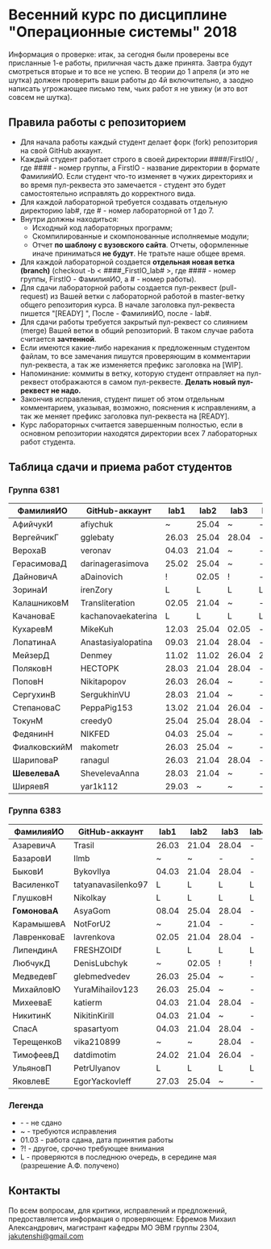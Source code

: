 # Весенний курс по дисциплине "Операционные системы" 2018

Информация о проверке: итак, за сегодня были проверены все присланные 1-е работы, приличная часть даже принята. Завтра будут смотреться вторые и то все не успею. В теории до 1 апреля (и это не шутка) должен проверить ваши работы до 4й включительно, а заодно написать угрожающее письмо тем, чьих работ я не увижу (и это вот совсем не шутка).

## Правила работы с репозиторием

- Для начала работы каждый студент делает форк (fork) репозитория на свой GitHub аккаунт.
- Каждый студент работает строго в своей директории ####/FirstIO/ , где #### - номер группы, а FirstIO - название директории в формате ФамилияИО. Если студент что-то изменяет в чужих директориях и во время пул-реквеста это замечается - студент это будет самостоятельно исправлять до корректного вида.
- Для каждой лабораторной требуется создавать отдельную директорию lab#, где # - номер лабораторной от 1 до 7.
- Внутри должны находиться:
    * Исходный код лабораторных программ;
    * Скомпилированные и скомпонованные исполняемые модули;
    * Отчет **по шаблону с вузовского сайта**. Отчеты, оформленные иначе приниматься **не будут**. Не тратьте наше общее время.
- Для каждой лабораторной создается **отдельная новая ветка (branch)** (checkout -b < ####\_FirstIO\_lab# >, где #### - номер группы, FirstIO - ФамилияИО, а # - номер работы).
- Для сдачи лабораторной работы создается пул-реквест (pull-request) из Вашей ветки с лабораторной работой в master-ветку общего репозитория курса. В начале заголовка пул-реквеста пишется "[READY] ", После - ФамилияИО, после - lab#.
- Для сдачи работы требуется закрытый пул-реквест со слиянием (merge) Вашей ветки в общий репозиторий. В таком случае работа считается **зачтенной**.
- Если имеются какие-либо нарекания к предложенным студентом файлам, то все замечания пишутся проверяющим в комментарии пул-реквеста, а так же изменяется префикс заголовка на [WIP].
- Напоминание: коммиты в ветку, которую студент отправляет на пул-реквест отображаются в самом пул-реквесте. **Делать новый пул-реквест не надо.**
- Закончив исправления, студент пишет об этом отдельным комментарием, указывая, возможно, пояснения к исправлениям, а так же меняет префикс заголовка пул-реквеста на [READY].
- Курс лабораторных считается завершенным полностью, если в основном репозитории находятся директории всех 7 лабораторных работ студента.


## Таблица сдачи и приема работ студентов

### Группа 6381

| ФамилияИО     | GitHub-аккаунт     | lab1  | lab2  | lab3  | lab4  | lab5  | lab6  | lab7  |
| ------------- | ------------------ | ----- | ----- | ----- | ----- | ----- | ----- | ----- |
| АфийчукИ      | afiychuk           |   ~   | 25.04 |   ~   |   -   |   -   |   -   |   -   |
| ВергейчикГ    | gglebaty           | 26.03 | 25.04 | 28.04 |   -   |   -   |   -   |   -   |
| ВерохаВ       | veronav            | 04.03 | 21.04 |   ~   |   -   |   -   |   -   |   -   |
| ГерасимоваД   | darinagerasimova   | 25.02 | 25.04 |   ~   |   -   |   -   |   -   |   -   |
| ДайновичА     | aDainovich         |   !   | 02.05 |   !   |   -   |   -   |   -   |   -   |
| ЗоринаИ       | irenZory           |   L   |   L   |   L   |   L   |   L   |   L   |   L   |
| КалашниковМ   | Transliteration    | 02.05 | 21.04 |   ~   |   -   |   -   |   -   |   -   |
| КачановаЕ     | kachanovaekaterina |   L   |   L   |   L   |   L   |   L   |   L   |   L   |
| КухаревМ      | MikeKuh            | 12.03 | 25.04 | 02.05 |   -   |   -   |   -   |   -   |
| ЛопатинаА     | Anastasiyalopatina | 09.03 | 21.04 | 28.04 |   -   |   -   |   -   |   -   |
| МейзерД       | Denmey             | 11.02 | 11.02 | 26.04 | 26.04 | 26.04 | 26.04 |   ~   |
| ПоляковН      | HECTOPK            | 28.03 | 21.04 | 28.04 |   -   |   -   |   -   |   -   |
| ПоповН        | Nikitapopov        | 26.03 | 26.04 |   ~   |   -   |   -   |   -   |   -   |
| СергухинВ     | SergukhinVU        | 28.03 | 21.04 |   ~   |   -   |   -   |   -   |   -   |
| СтепановаС    | PeppaPig153        | 13.02 | 21.04 | 26.04 |   -   |   -   |   -   |   -   |
| ТокунМ        | creedy0            | 25.04 | 25.04 | 28.04 |   -   |   -   |   -   |   -   |
| ФедянинН      | NIKFED             | 04.03 | 25.04 |   ~   |   -   |   -   |   -   |   -   |
| ФиалковскийМ  | makometr           | 26.03 | 25.04 |   ~   |   -   |   -   |   -   |   -   |
| ШариповаР     | ranagul            | 26.03 | 21.04 | 28.04 |   -   |   -   |   -   |   -   |
| **ШевелеваА** | ShevelevaAnna      | 28.03 | 21.04 |   ~   |   -   |   -   |   -   |   -   |
| ШиряевЯ       | yar1k112           | 29.03 |   ~   |   ~   |   -   |   -   |   -   |   -   |

### Группа 6383

| ФамилияИО     | GitHub-аккаунт     | lab1  | lab2  | lab3  | lab4  | lab5  | lab6  | lab7  |
| ------------- | ------------------ | ----- | ----- | ----- | ----- | ----- | ----- | ----- |
| АзаревичА     | Trasil             | 26.03 | 21.04 | 28.04 |   -   |   -   |   -   |   -   |
| БазаровИ      | Ilmb               |   ~   |   ~   |   -   |   -   |   -   |   -   |   -   |
| БыковИ        | BykovIlya          | 04.03 | 21.04 | 28.04 |   -   |   -   |   -   |   -   |
| ВасиленкоТ    | tatyanavasilenko97 |   L   |   L   |   L   |   L   |   L   |   L   |   L   |
| ГлушковН      | Nikolkay           |   L   |   L   |   L   |   L   |   L   |   L   |   L   |
| **ГомоноваА** | AsyaGom            | 08.04 | 25.04 | 28.04 |   -   |   -   |   -   |   -   |
| КарамышевА    | NotForU2           |   ~   | 21.04 |   -   |   -   |   -   |   -   |   -   |
| ЛавренковаЕ   | lavrenkova         | 02.05 | 21.04 | 28.04 |   -   |   -   |   -   |   -   |
| ЛипендинА     | FRESHZOIDf         |   L   |   L   |   L   |   L   |   L   |   L   |   L   |
| ЛюбчукД       | DenisLubchyk       |   ~   | 02.05 |   !   |   !   |   !   |   -   |   -   |
| МедведевГ     | glebmedvedev       | 26.03 | 25.04 |   ~   |   -   |   -   |   -   |   -   |
| МихайловЮ     | YuraMihailov123    | 26.03 | 25.04 |   ~   |   -   |   -   |   -   |   -   |
| МихееваЕ      | katierm            | 04.03 | 21.04 | 28.04 |   -   |   -   |   -   |   -   |
| НикитинК      | NikitinKirill      | 04.03 | 21.04 |   ~   |   -   |   -   |   -   |   -   |
| СпасА         | spasartyom         | 04.03 | 21.04 | 28.04 |   -   |   -   |   -   |   -   |
| ТерещенкоВ    | vika210899         |   ~   |   ~   | 28.04 |   -   |   -   |   -   |   -   |
| ТимофеевД     | datdimotim         | 24.02 | 21.04 | 26.04 |   -   |   -   |   -   |   -   |
| УльяновП      | PetrUlyanov        |   L   |   L   |   L   |   L   |   L   |   L   |   L   |
| ЯковлевЕ      | EgorYackovleff     | 27.03 | 25.04 |   ~   |   -   |   -   |   -   |   -   |

### Легенда

- \- - не сдано
- ~ - требуются исправления
- 01.03 - работа сдана, дата принятия работы
- ?! - другое, срочно требующее внимания
- L - проверяются в последнюю очередь, в середине мая (разрешение А.Ф. получено)

## Контакты

По всем вопросам, для критики, исправлений и предложений, предоставляется информация о проверяющем: Ефремов Михаил Александрович, магистрант кафедры МО ЭВМ группы 2304, jakutenshi@gmail.com
